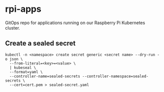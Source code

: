 # rpi-apps

GitOps repo for applications running on our Raspberry Pi Kubernetes cluster.

## Create a sealed secret

```
kubectl -n <namespace> create secret generic <secret name> --dry-run -o json \
  --from-literal=<key>=<value> \
  | kubeseal \
  --format=yaml \
  --controller-name=sealed-secrets --controller-namespace=sealed-secrets \
  --cert=cert.pem > sealed-secret.yaml
```
